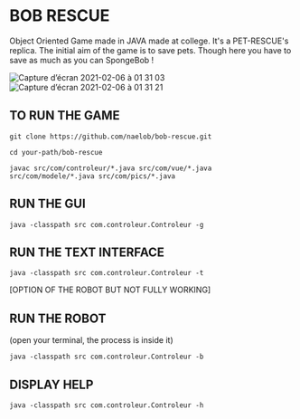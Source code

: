 # BOB RESCUE

Object Oriented Game made in JAVA made at college.
It's a PET-RESCUE's replica.
The initial aim of the game is to save pets.
Though here you have to save as much as you can SpongeBob !

![Capture d’écran 2021-02-06 à 01 31 03](https://user-images.githubusercontent.com/39710677/107102549-19baa480-681b-11eb-92d5-5a9d8239bb37.png)
![Capture d’écran 2021-02-06 à 01 31 21](https://user-images.githubusercontent.com/39710677/107102564-27702a00-681b-11eb-8083-f64f3695834e.png)



## TO RUN THE GAME

```
git clone https://github.com/naelob/bob-rescue.git

cd your-path/bob-rescue

javac src/com/controleur/*.java src/com/vue/*.java src/com/modele/*.java src/com/pics/*.java
```

## RUN THE GUI 


```
java -classpath src com.controleur.Controleur -g
```


## RUN THE TEXT INTERFACE


```
java -classpath src com.controleur.Controleur -t
```


[OPTION OF THE ROBOT BUT NOT FULLY WORKING]

## RUN THE ROBOT

(open your terminal, the process is inside it)

```
java -classpath src com.controleur.Controleur -b
```
	

## DISPLAY HELP

```
java -classpath src com.controleur.Controleur -h
```
